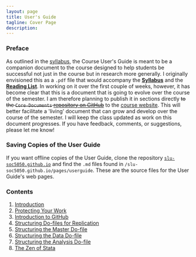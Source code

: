 ```yaml
---
layout: page
title: User's Guide
tagline: Cover Page
description:
---
```


### Preface
As outlined in the [syllabus](https://github.com/slu-soc5050/Core-Documents/blob/master/syllabus.pdf), the Course User's Guide is meant to be a companion document to the course designed to help students be successful not just in the course but in research more generally. I originally envisioned this as a `.pdf` file that would accompany the [**Syllabus**](https://github.com/slu-soc5050/Core-Documents/blob/master/syllabus.pdf) and the [**Reading List**](https://github.com/slu-soc5050/Core-Documents/blob/master/reading-list.pdf). In working on it over the first couple of weeks, however, it has become clear that this is a document that is going to evolve over the course of the semester. I am therefore planning to publish it in sections directly ~~to the `Core-Documents` [repository on GitHub](https://github.com/slu-soc5050/Core-Documents)~~ to the [course website](http://slu-soc5050.github.io). This will better facilitate a 'living' document that can grow and develop over the course of the semester. I will keep the class updated as work on this document progresses. If you have feedback, comments, or suggestions, please let me know!

### Saving Copies of the User Guide
If you want offline copies of the User Guide, clone the repository [`slu-soc5050.github.io`](https://github.com/slu-soc5050/slu-soc5050.github.io) and find the `.md` files found in `/slu-soc5050.github.io/pages/userguide`. These are the source files for the User Guide's web pages.

### Contents
  1. [Introduction](userguide/introduction.html)
  2. [Protecting Your Work](userguide/protecting-your-work.html)
  3. [Introduction to GitHub](userguide/introduction-to-github.html)
  4. [Structuring Do-files for Replication](userguide/structuring-do-files.html)
  5. [Structuring the Master Do-file](userguide/structuring-master-file.html)
  6. [Structuring the Data Do-file](userguide/structuring-data-file.html)
  7. [Structuring the Analysis Do-file](userguide/structuring-analysis-file.html)
  8. [The Zen of Stata](userguide/zen-of-stata.html)
